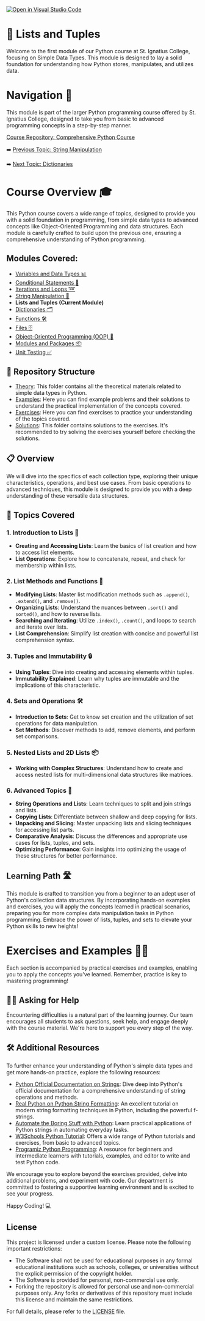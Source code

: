 [![Open in Visual Studio Code](https://classroom.github.com/assets/open-in-vscode-718a45dd9cf7e7f842a935f5ebbe5719a5e09af4491e668f4dbf3b35d5cca122.svg)](https://classroom.github.com/online_ide?assignment_repo_id=15213002&assignment_repo_type=AssignmentRepo)
# 📘 Lists and Tuples

Welcome to the first module of our Python course at St. Ignatius College, focusing on Simple Data Types. This module is designed to lay a solid foundation for understanding how Python stores, manipulates, and utilizes data.

# Navigation 🧭

This module is part of the larger Python programming course offered by St. Ignatius College, designed to take you from basic to advanced programming concepts in a step-by-step manner. 

[Course Repository: Comprehensive Python Course](https://github.com/YuriODev/St-Ignatius-Python-Course)

➡️ [Previous Topic: String Manipulation](https://github.com/YuriODev/python-st-ignatius-04-string-manipulation/blob/main/README.md)

➡️ [Next Topic: Dictionaries](https://github.com/YuriODev/python-st-ignatius-06-mastering-dictionaries/blob/main/README.md)

# Course Overview 🎓

This Python course covers a wide range of topics, designed to provide you with a solid foundation in programming, from simple data types to advanced concepts like Object-Oriented Programming and data structures. Each module is carefully crafted to build upon the previous one, ensuring a comprehensive understanding of Python programming.

## Modules Covered:
- [Variables and Data Types 📊](https://github.com/YuriODev/python-st-ignatius-01-simple-data-types/blob/main/README.md) 
- [Conditional Statements 🔀](https://github.com/YuriODev/python-st-ignatius-02-simple-conditional-statements/blob/main/README.md)
- [Iterations and Loops ➿](https://github.com/YuriODev/python-st-ignatius-03-iterations-and-loops/blob/main/README.md)
- [String Manipulation 🧵](https://github.com/YuriODev/python-st-ignatius-04-string-manipulation/blob/main/README.md)
- **Lists and Tuples (Current Module)**
- [Dictionaries 🗂](https://github.com/YuriODev/python-st-ignatius-06-mastering-dictionaries/blob/main/README.md)
- [Functions 🛠](https://github.com/YuriODev/python-st-ignatius-07-functions-in-python/blob/main/README.md)
- [Files 🗄](https://github.com/YuriODev/python-st-ignatius-08-files-in-python/blob/main/README.md)
- [Object-Oriented Programming (OOP) 🤖](https://github.com/YuriODev/python-st-ignatius-09-oop/blob/main/README.md)
- [Modules and Packages 📦](https://github.com/YuriODev/python-st-ignatius-10-modules-and-packages/blob/main/README.md)
- [Unit Testing ✅](https://github.com/YuriODev/python-st-ignatius-11-unit-testing/blob/main/README.md)

## 📂 Repository Structure

- [Theory](./theory): This folder contains all the theoretical materials related to simple data types in Python.
- [Examples](./examples): Here you can find example problems and their solutions to understand the practical implementation of the concepts covered.
- [Exercises](./exercises): Here you can find exercises to practice your understanding of the topics covered.
- [Solutions](./solutions): This folder contains solutions to the exercises. It's recommended to try solving the exercises yourself before checking the solutions.


## 📋 Overview

We will dive into the specifics of each collection type, exploring their unique characteristics, operations, and best use cases. From basic operations to advanced techniques, this module is designed to provide you with a deep understanding of these versatile data structures.

## 🧩 Topics Covered

### 1. Introduction to Lists 📝
- **Creating and Accessing Lists**: Learn the basics of list creation and how to access list elements.
- **List Operations**: Explore how to concatenate, repeat, and check for membership within lists.

### 2. List Methods and Functions 🔧
- **Modifying Lists**: Master list modification methods such as `.append()`, `.extend()`, and `.remove()`.
- **Organizing Lists**: Understand the nuances between `.sort()` and `sorted()`, and how to reverse lists.
- **Searching and Iterating**: Utilize `.index()`, `.count()`, and loops to search and iterate over lists.
- **List Comprehension**: Simplify list creation with concise and powerful list comprehension syntax.

### 3. Tuples and Immutability 🔒
- **Using Tuples**: Dive into creating and accessing elements within tuples.
- **Immutability Explained**: Learn why tuples are immutable and the implications of this characteristic.

### 4. Sets and Operations 🛠️
- **Introduction to Sets**: Get to know set creation and the utilization of set operations for data manipulation.
- **Set Methods**: Discover methods to add, remove elements, and perform set comparisons.

### 5. Nested Lists and 2D Lists 📦
- **Working with Complex Structures**: Understand how to create and access nested lists for multi-dimensional data structures like matrices.

### 6. Advanced Topics 🌟
- **String Operations and Lists**: Learn techniques to split and join strings and lists.
- **Copying Lists**: Differentiate between shallow and deep copying for lists.
- **Unpacking and Slicing**: Master unpacking lists and slicing techniques for accessing list parts.
- **Comparative Analysis**: Discuss the differences and appropriate use cases for lists, tuples, and sets.
- **Optimizing Performance**: Gain insights into optimizing the usage of these structures for better performance.

## Learning Path 🛣️

This module is crafted to transition you from a beginner to an adept user of Python's collection data structures. By incorporating hands-on examples and exercises, you will apply the concepts learned in practical scenarios, preparing you for more complex data manipulation tasks in Python programming. Embrace the power of lists, tuples, and sets to elevate your Python skills to new heights!


# Exercises and Examples 🏋️‍♂️

Each section is accompanied by practical exercises and examples, enabling you to apply the concepts you've learned. Remember, practice is key to mastering programming!


## 🙋‍♂️ Asking for Help

Encountering difficulties is a natural part of the learning journey. Our team encourages all students to ask questions, seek help, and engage deeply with the course material. We're here to support you every step of the way.

## 🛠 Additional Resources

To further enhance your understanding of Python's simple data types and get more hands-on practice, explore the following resources:

- [Python Official Documentation on Strings](https://docs.python.org/3/library/stdtypes.html#text-sequence-type-str): Dive deep into Python's official documentation for a comprehensive understanding of string operations and methods.
- [Real Python on Python String Formatting](https://realpython.com/python-f-strings/): An excellent tutorial on modern string formatting techniques in Python, including the powerful f-strings.
- [Automate the Boring Stuff with Python](https://automatetheboringstuff.com/2e/chapter6/): Learn practical applications of Python strings in automating everyday tasks.
- [W3Schools Python Tutorial](https://www.w3schools.com/python/): Offers a wide range of Python tutorials and exercises, from basic to advanced topics.
- [Programiz Python Programming](https://www.programiz.com/python-programming): A resource for beginners and intermediate learners with tutorials, examples, and editor to write and test Python code.

We encourage you to explore beyond the exercises provided, delve into additional problems, and experiment with code. Our department is committed to fostering a supportive learning environment and is excited to see your progress.

Happy Coding! 💻

## License

This project is licensed under a custom license. Please note the following important restrictions:

- The Software shall not be used for educational purposes in any formal educational institutions such as schools, colleges, or universities without the explicit permission of the copyright holder.
- The Software is provided for personal, non-commercial use only.
- Forking the repository is allowed for personal use and non-commercial purposes only. Any forks or derivatives of this repository must include this license and maintain the same restrictions.

For full details, please refer to the [LICENSE](./LICENSE) file.
